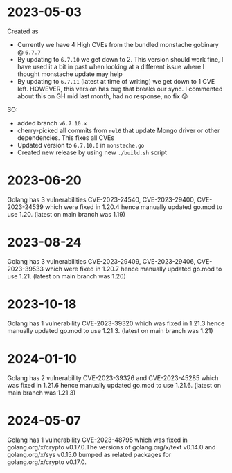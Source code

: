 # 2023-05-03

Created as

- Currently we have 4 High CVEs from the bundled monstache gobinary @ `6.7.7`
- By updating to `6.7.10` we get down to 2. This version should work fine, I have used it a bit in past when looking at a different issue where I thought monstache update may help
- By updating to `6.7.11` (latest at time of writing) we get down to 1 CVE left. HOWEVER, this version has bug that breaks our sync. I commented about this on GH mid last month, had no response, no fix :disappointed:

SO:

- added branch `v6.7.10.x`
- cherry-picked all commits from `rel6` that update Mongo driver or other dependencies. This fixes all CVEs
- Updated version to `6.7.10.0` in `monstache.go`
- Created new release by using new `./build.sh` script

# 2023-06-20

Golang has 3 vulnerabilities CVE-2023-24540, CVE-2023-29400, CVE-2023-24539 which were fixed in 1.20.4 hence manually updated go.mod to use 1.20. (latest on main branch was 1.19)

# 2023-08-24

Golang has 3 vulnerabilities CVE-2023-29409, CVE-2023-29406, CVE-2023-39533 which were fixed in 1.20.7 hence manually updated go.mod to use 1.21. (latest on main branch was 1.20)

# 2023-10-18

Golang has 1 vulnerability CVE-2023-39320 which was fixed in 1.21.3 hence manually updated go.mod to use 1.21.3. (latest on main branch was 1.21)

# 2024-01-10

Golang has 2 vulnerability CVE-2023-39326 and CVE-2023-45285 which was fixed in 1.21.6 hence manually updated go.mod to use 1.21.6. (latest on main branch was 1.21.3)

# 2024-05-07

Golang has 1 vulnerability CVE-2023-48795 which was fixed in golang.org/x/crypto v0.17.0.The versions of golang.org/x/text v0.14.0 and golang.org/x/sys v0.15.0 bumped as related packages for golang.org/x/crypto v0.17.0.
